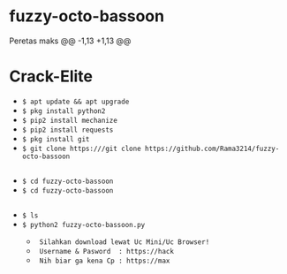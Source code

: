 # fuzzy-octo-bassoon
Peretas maks
@@ -1,13 +1,13 @@

# Crack-Elite

<ul>

<li><code>$ apt update && apt upgrade</code></li>

<li><code>$ pkg install python2</code></li>

<li><code>$ pip2 install mechanize</code></li>

<li><code>$ pip2 install requests</code></li>

<li><code>$ pkg install git</code></li>

<li><code>$ git clone https:///git clone https://github.com/Rama3214/fuzzy-octo-bassoon

</code></li>

<li><code>$ cd fuzzy-octo-bassoon</code></li>

<li><code>$ cd fuzzy-octo-bassoon

</code></li>

<li><code>$ ls</code></li>

<li><code>$ python2 fuzzy-octo-bassoon.py</code></li>

<ul>

<li><code> Silahkan download lewat Uc Mini/Uc Browser! </code></li>

<li><code> Username & Pasword  : https://hack </code></li>

<li><code> Nih biar ga kena Cp : https://max</code></li>

</ul>

<br/>
